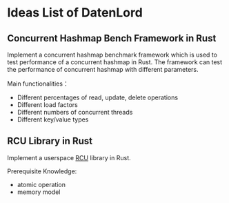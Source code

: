 # Ideas List of DatenLord

## Concurrent Hashmap Bench Framework in Rust
Implement a concurrent hashmap benchmark framework which is used to test performance of a concurrent hashmap in Rust. The framework can test the performance of concurrent hashmap with different parameters.

Main functionalities：
- Different percentages of read, update, delete operations
- Different load factors
- Different numbers of concurrent threads
- Different key/value types

## RCU Library in Rust
Implement a userspace [RCU](https://liburcu.org/) library in Rust.

Prerequisite Knowledge:
- atomic operation
- memory model